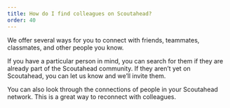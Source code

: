 ```yaml
---
title: How do I find colleagues on Scoutahead?
order: 40
---
```



We offer several ways for you to connect with friends, teammates, classmates, and other people you know.

If you have a particular person in mind, you can search for them if they are already part of the Scoutahead community. If they aren’t yet on Scoutahead, you can let us know and we’ll invite them.

You can also look through the connections of people in your Scoutahead network. This is a great way to reconnect with colleagues.

